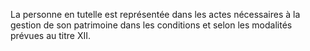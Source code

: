   
 La personne en tutelle est représentée dans les actes nécessaires à la gestion de son patrimoine dans les conditions et selon les modalités prévues au titre XII.  

  
